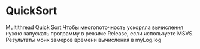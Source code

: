 # QuickSort

Multithread Quick Sort
Чтобы многопоточность ускоряла вычисления нужно запускать программу в режиме Release, если используете MSVS. 
Результаты моих замеров времени вычисления в myLog.log

